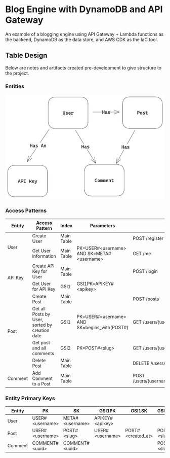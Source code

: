 # Blog Engine with DynamoDB and API Gateway

An example of a blogging engine using API Gateway + Lambda functions as the backend, DynamoDB as the data store, and AWS
CDK as the IaC tool.

## Table Design

Below are notes and artifacts created pre-development to give structure to the project.

### Entities

![](./docs/erd.png)

### Access Patterns

<table>
    <thead>
        <th>Entity</th>
        <th>Access Pattern</th>
        <th>Index</th>
        <th>Parameters</th>
        <th>Notes</th>
    </thead>
    <tbody>
        <tr>
            <td rowspan="2">User</td>
            <td>Create User</td>
            <td>Main Table</td>
            <td></td>
            <td>POST /register</td>
        </tr>
        <tr>
            <td>Get User information</td>
            <td>Main Table</td>
            <td>PK=USER#&lt;username> AND SK=META#&lt;username></td>
            <td>GET /me</td>
        </tr>
        <tr>
            <td rowspan="2">API Key</td>
            <td>Create API Key for User</td>            
            <td>Main Table</td>
            <td></td>
            <td>POST /login</td>
        </tr>
        <tr>
            <td>Get User for API Key</td>
            <td>GSI1</td>
            <td>GSI1PK=APIKEY#&lt;apikey></td>
            <td></td>
        </tr>
        <tr>
            <td rowspan="4">Post</td>
            <td>Create Post</td>
            <td>Main Table</td>
            <td></td>
            <td>POST /posts</td>
        </tr>
        <tr>
            <td>Get all Posts by User, sorted by creation date</td>
            <td>GSI1</td>
            <td>PK=USER#&lt;username> AND SK=begins_with(POST#)</td>
            <td>GET /users/{username}/posts</td>
        </tr>
        <tr>
            <td>Get post and all comments</td>
            <td>GSI2</td>
            <td>PK=POST#&lt;slug></td>
            <td>GET /users/{username}/posts/{slug}</td>
        </tr>
        <tr>
            <td>Delete Post</td>
            <td>Main Table</td>
            <td></td>
            <td>DELETE /users/{username}/posts/{slug}</td>
        </tr>
        <tr>
            <td>Comment</td>
            <td>Add Comment to a Post</td>
            <td>Main Table</td>
            <td></td>
            <td>POST /users/{username}/posts/{slug}/comments</td>
        </tr>
    </tbody>
</table>

### Entity Primary Keys

| Entity  | PK               | SK               | GSI1PK           | GSI1SK             | GSI2PK       | GSI2SK                |
|---------|------------------|------------------|------------------|--------------------|--------------|-----------------------|
| User    | USER#\<username> | META#\<username> | APIKEY#\<apikey> |                    |              |                       |
| Post    | USER#\<username> | POST#\<slug>     | USER#\<username> | POST#\<created_at> | POST#\<slug> | POST#\<slug>          |
| Comment | COMMENT#\<uuid>  | COMMENT#\<uuid>  |                  |                    | POST#\<slug> | COMMENT#\<created_at> |

